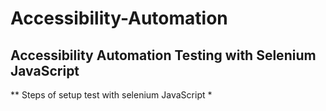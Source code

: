 # Accessibility-Automation
## Accessibility Automation Testing with Selenium JavaScript 
** Steps of setup test with selenium JavaScript 
*
